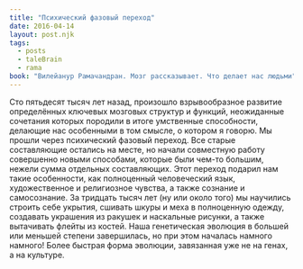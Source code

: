 ```yaml
---
title: "Психический фазовый переход"
date: 2016-04-14
layout: post.njk
tags:
  - posts
  - taleBrain
  - rama
book: "Вилейанур Рамачандран. Мозг рассказывает. Что делает нас людьми"
---
```


Сто пятьдесят тысяч лет назад, произошло взрывообразное развитие определённых ключевых мозговых структур и функций, неожиданные сочетания которых породили в итоге умственные способности, делающие нас особенными в том смысле, о котором я говорю. Мы прошли через психический фазовый переход. Все старые составляющие остались на месте, но начали совместную работу совершенно новыми способами, которые были чем-то большим, нежели сумма отдельных составляющих. Этот переход подарил нам такие особенности, как полноценный человеческий язык, художественное и религиозное чувства, а также сознание и самосознание. За тридцать тысяч лет (ну или около того) мы научились строить себе укрытия, сшивать шкуры и меха в полноценную одежду, создавать украшения из ракушек и наскальные рисунки, а также вытачивать флейты из костей. Наша генетическая эволюция в большей или меньшей степени завершилась, но при этом началась намного намного! Более быстрая форма эволюции, завязанная уже не на генах, а на культуре.
